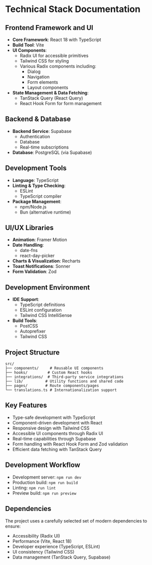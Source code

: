 # Technical Stack Documentation

## Frontend Framework and UI
- **Core Framework**: React 18 with TypeScript
- **Build Tool**: Vite
- **UI Components**:
  - Radix UI for accessible primitives
  - Tailwind CSS for styling
  - Various Radix components including:
    - Dialog
    - Navigation
    - Form elements
    - Layout components
- **State Management & Data Fetching**:
  - TanStack Query (React Query)
  - React Hook Form for form management

## Backend & Database
- **Backend Service**: Supabase
  - Authentication
  - Database
  - Real-time subscriptions
- **Database**: PostgreSQL (via Supabase)

## Development Tools
- **Language**: TypeScript
- **Linting & Type Checking**:
  - ESLint
  - TypeScript compiler
- **Package Management**:
  - npm/Node.js
  - Bun (alternative runtime)

## UI/UX Libraries
- **Animation**: Framer Motion
- **Date Handling**:
  - date-fns
  - react-day-picker
- **Charts & Visualization**: Recharts
- **Toast Notifications**: Sonner
- **Form Validation**: Zod

## Development Environment
- **IDE Support**:
  - TypeScript definitions
  - ESLint configuration
  - Tailwind CSS IntelliSense
- **Build Tools**:
  - PostCSS
  - Autoprefixer
  - Tailwind CSS

## Project Structure
```
src/
├── components/     # Reusable UI components
├── hooks/         # Custom React hooks
├── integrations/  # Third-party service integrations
├── lib/          # Utility functions and shared code
├── pages/        # Route components/pages
└── translations.ts # Internationalization support
```

## Key Features
- Type-safe development with TypeScript
- Component-driven development with React
- Responsive design with Tailwind CSS
- Accessible UI components through Radix UI
- Real-time capabilities through Supabase
- Form handling with React Hook Form and Zod validation
- Efficient data fetching with TanStack Query

## Development Workflow
- Development server: `npm run dev`
- Production build: `npm run build`
- Linting: `npm run lint`
- Preview build: `npm run preview`

## Dependencies
The project uses a carefully selected set of modern dependencies to ensure:
- Accessibility (Radix UI)
- Performance (Vite, React 18)
- Developer experience (TypeScript, ESLint)
- UI consistency (Tailwind CSS)
- Data management (TanStack Query, Supabase)
